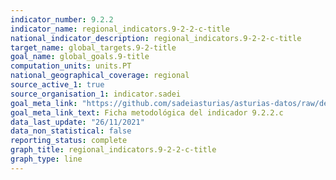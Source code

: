 ```yaml
---
indicator_number: 9.2.2
indicator_name: regional_indicators.9-2-2-c-title
national_indicator_description: regional_indicators.9-2-2-c-title
target_name: global_targets.9-2-title
goal_name: global_goals.9-title
computation_units: units.PT
national_geographical_coverage: regional
source_active_1: true
source_organisation_1: indicator.sadei
goal_meta_link: "https://github.com/sadeiasturias/asturias-datos/raw/develop/descargas/metodologia/9.2.2.c.pdf"
goal_meta_link_text: Ficha metodológica del indicador 9.2.2.c
data_last_update: "26/11/2021"
data_non_statistical: false
reporting_status: complete
graph_title: regional_indicators.9-2-2-c-title
graph_type: line
---
```

